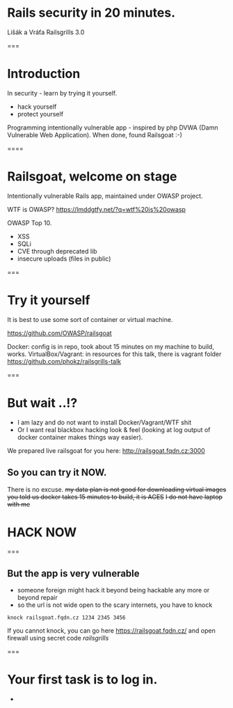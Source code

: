 # Rails security in 20 minutes.

Lišák a Vráťa
Railsgrills 3.0 

===

# Introduction

In security - learn by trying it yourself.

- hack yourself
- protect yourself

Programming intentionally vulnerable app - inspired by php DVWA
(Damn Vulnerable Web Application). When done, found Railsgoat :-)

====

# Railsgoat, welcome on stage

Intentionally vulnerable Rails app, maintained under OWASP project.

WTF is OWASP? https://lmddgtfy.net/?q=wtf%20is%20owasp

OWASP Top 10.

- XSS
- SQLi
- CVE through deprecated lib
- insecure uploads (files in public)

===
# Try it yourself

It is best to use some sort of container or virtual machine.

https://github.com/OWASP/railsgoat

Docker: config is in repo, took about 15 minutes on my machine to build, works.
VirtualBox/Vagrant: in resources for this talk, there is vagrant folder
https://github.com/phokz/railsgrills-talk

===

# But wait  ..!?

- I am lazy and do not want to install Docker/Vagrant/WTF shit
- Or I want real blackbox hacking look & feel (looking at log output of docker container makes things way easier).

We prepared live railsgoat for you here:
http://railsgoat.fqdn.cz:3000

## So you can try it NOW. 

There is no excuse.
~~my data plan is not good for downloading virtual images~~
~~you told us docker takes 15 minutes to build, it is AGES~~
~~I do not have laptop with me~~

# HACK NOW

===

## But the app is very vulnerable

- someone foreign might hack it beyond being hackable any more or beyond repair
- so the url is not wide open to the scary internets, you have to knock

``
knock railsgoat.fqdn.cz 1234 2345 3456
``

If you cannot knock, you can go here https://railsgoat.fqdn.cz/ and open firewall using secret code _railsgrills_

===

# Your first task is to log in.

- 
